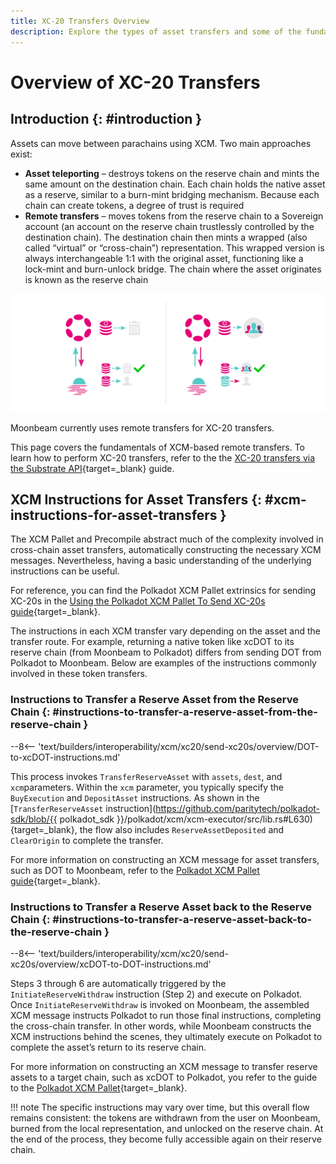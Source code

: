 ```yaml
---
title: XC-20 Transfers Overview
description: Explore the types of asset transfers and some of the fundamentals of remote asset transfers via XCM, including the XCM instructions for asset transfers.
---
```


# Overview of XC-20 Transfers

## Introduction {: #introduction }

Assets can move between parachains using XCM. Two main approaches exist:

- **Asset teleporting** – destroys tokens on the reserve chain and mints the same amount on the destination chain. Each chain holds the native asset as a reserve, similar to a burn-mint bridging mechanism. Because each chain can create tokens, a degree of trust is required
- **Remote transfers** – moves tokens from the reserve chain to a Sovereign account (an account on the reserve chain trustlessly controlled by the destination chain). The destination chain then mints a wrapped (also called “virtual” or “cross-chain”) representation. This wrapped version is always interchangeable 1:1 with the original asset, functioning like a lock-mint and burn-unlock bridge. The chain where the asset originates is known as the reserve chain

![Asset Teleporting and Remote Transfers](/images/builders/interoperability/xcm/xc20/send-xc20s/overview/overview-1.webp)

Moonbeam currently uses remote transfers for XC-20 transfers.

This page covers the fundamentals of XCM-based remote transfers. To learn how to perform XC-20 transfers, refer to the the [XC-20 transfers via the Substrate API](/builders/interoperability/xcm/xc20/send-xc20s/xcm-pallet/){target=\_blank} guide.

## XCM Instructions for Asset Transfers {: #xcm-instructions-for-asset-transfers }

The XCM Pallet and Precompile abstract much of the complexity involved in cross-chain asset transfers, automatically constructing the necessary XCM messages. Nevertheless, having a basic understanding of the underlying instructions can be useful. 

For reference, you can find the Polkadot XCM Pallet extrinsics for sending XC-20s in the [Using the Polkadot XCM Pallet To Send XC-20s guide](/builders/interoperability/xcm/xc20/send-xc20s/xcm-pallet/){target=_blank}.

The instructions in each XCM transfer vary depending on the asset and the transfer route. For example, returning a native token like xcDOT to its reserve chain (from Moonbeam to Polkadot) differs from sending DOT from Polkadot to Moonbeam. Below are examples of the instructions commonly involved in these token transfers.

### Instructions to Transfer a Reserve Asset from the Reserve Chain {: #instructions-to-transfer-a-reserve-asset-from-the-reserve-chain }

--8<-- 'text/builders/interoperability/xcm/xc20/send-xc20s/overview/DOT-to-xcDOT-instructions.md'

This process invokes `TransferReserveAsset` with `assets`, `dest`, and `xcm`parameters. Within the `xcm` parameter, you typically specify the `BuyExecution` and `DepositAsset` instructions. As shown in the [`TransferReserveAsset` instruction](https://github.com/paritytech/polkadot-sdk/blob/{{ polkadot_sdk }}/polkadot/xcm/xcm-executor/src/lib.rs#L630){target=\_blank}, the flow also includes `ReserveAssetDeposited` and `ClearOrigin` to complete the transfer.

For more information on constructing an XCM message for asset transfers, such as DOT to Moonbeam, refer to the [Polkadot XCM Pallet guide](/builders/interoperability/xcm/xc20/send-xc20s/xcm-pallet/){target=\_blank}.

### Instructions to Transfer a Reserve Asset back to the Reserve Chain {: #instructions-to-transfer-a-reserve-asset-back-to-the-reserve-chain }

--8<-- 'text/builders/interoperability/xcm/xc20/send-xc20s/overview/xcDOT-to-DOT-instructions.md'

Steps 3 through 6 are automatically triggered by the `InitiateReserveWithdraw` instruction (Step 2) and execute on Polkadot. Once `InitiateReserveWithdraw` is invoked on Moonbeam, the assembled XCM message instructs Polkadot to run those final instructions, completing the cross-chain transfer. In other words, while Moonbeam constructs the XCM instructions behind the scenes, they ultimately execute on Polkadot to complete the asset’s return to its reserve chain.

For more information on constructing an XCM message to transfer reserve assets to a target chain, such as xcDOT to Polkadot, you refer to the guide to the [Polkadot XCM Pallet](/builders/interoperability/xcm/xc20/send-xc20s/xcm-pallet/){target=_blank}.

!!! note
	The specific instructions may vary over time, but this overall flow remains consistent: the tokens are withdrawn from the user on Moonbeam, burned from the local representation, and unlocked on the reserve chain. At the end of the process, they become fully accessible again on their reserve chain.
